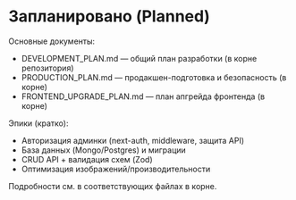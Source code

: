 # Запланировано (Planned)

Основные документы:
- DEVELOPMENT_PLAN.md — общий план разработки (в корне репозитория)
- PRODUCTION_PLAN.md — продакшен-подготовка и безопасность (в корне)
- FRONTEND_UPGRADE_PLAN.md — план апгрейда фронтенда (в корне)

Эпики (кратко):
- Авторизация админки (next-auth, middleware, защита API)
- База данных (Mongo/Postgres) и миграции
- CRUD API + валидация схем (Zod)
- Оптимизация изображений/производительности

Подробности см. в соответствующих файлах в корне.
